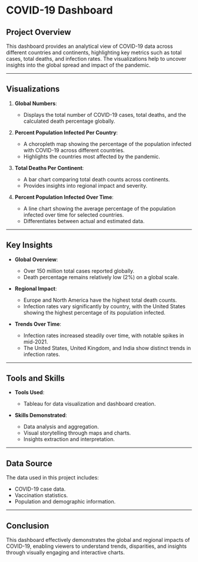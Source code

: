 # COVID-19 Dashboard

## Project Overview
This dashboard provides an analytical view of COVID-19 data across different countries and continents, highlighting key metrics such as total cases, total deaths, and infection rates. The visualizations help to uncover insights into the global spread and impact of the pandemic.

---

## Visualizations
1. **Global Numbers**:
   - Displays the total number of COVID-19 cases, total deaths, and the calculated death percentage globally.

2. **Percent Population Infected Per Country**:
   - A choropleth map showing the percentage of the population infected with COVID-19 across different countries. 
   - Highlights the countries most affected by the pandemic.

3. **Total Deaths Per Continent**:
   - A bar chart comparing total death counts across continents.
   - Provides insights into regional impact and severity.

4. **Percent Population Infected Over Time**:
   - A line chart showing the average percentage of the population infected over time for selected countries.
   - Differentiates between actual and estimated data.

---

## Key Insights
- **Global Overview**:
  - Over 150 million total cases reported globally.
  - Death percentage remains relatively low (2%) on a global scale.

- **Regional Impact**:
  - Europe and North America have the highest total death counts.
  - Infection rates vary significantly by country, with the United States showing the highest percentage of its population infected.

- **Trends Over Time**:
  - Infection rates increased steadily over time, with notable spikes in mid-2021.
  - The United States, United Kingdom, and India show distinct trends in infection rates.

---

## Tools and Skills
- **Tools Used**:
  - Tableau for data visualization and dashboard creation.

- **Skills Demonstrated**:
  - Data analysis and aggregation.
  - Visual storytelling through maps and charts.
  - Insights extraction and interpretation.

---

## Data Source
The data used in this project includes:
- COVID-19 case data.
- Vaccination statistics.
- Population and demographic information.

---

## Conclusion
This dashboard effectively demonstrates the global and regional impacts of COVID-19, enabling viewers to understand trends, disparities, and insights through visually engaging and interactive charts.



